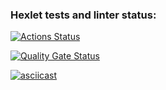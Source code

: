 ### Hexlet tests and linter status:
[![Actions Status](https://github.com/mammoth90/frontend-project-44/actions/workflows/hexlet-check.yml/badge.svg)](https://github.com/mammoth90/frontend-project-44/actions)

[![Quality Gate Status](https://sonarcloud.io/api/project_badges/measure?project=mammoth90_frontend-project-44&metric=alert_status)](https://sonarcloud.io/summary/new_code?id=mammoth90_frontend-project-44)

[![asciicast](https://asciinema.org/a/sc1HDaBXdmJ4KX2srRWyIWR88.svg)](https://asciinema.org/a/sc1HDaBXdmJ4KX2srRWyIWR88)